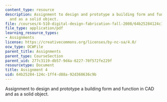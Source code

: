 ```yaml
---
content_type: resource
description: Assignment to design and prototype a building form and function in CAD
  and as a solid object.
file: /courses/4-510-digital-design-fabrication-fall-2008/64b25284124c1ff4d88a92d360636c9b_assn4.pdf
file_type: application/pdf
learning_resource_types:
- Assignments
license: https://creativecommons.org/licenses/by-nc-sa/4.0/
ocw_type: OCWFile
parent_title: Assignments
parent_type: CourseSection
parent_uid: 277c3119-db57-9d4a-6227-70f572fe229f
resourcetype: Document
title: Assignment 4
uid: 64b25284-124c-1ff4-d88a-92d360636c9b
---
```

Assignment to design and prototype a building form and function in CAD and as a solid object.